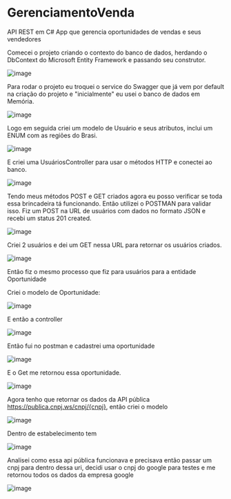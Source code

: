 # GerenciamentoVenda

API REST em C#
App que gerencia oportunidades de vendas e seus vendedores

Comecei o projeto criando o contexto do banco de dados, herdando o DbContext do Microsoft Entity Framework e passando seu construtor.

![image](https://user-images.githubusercontent.com/78967490/184716766-ef972066-7bbb-4bc3-9f44-df51e650a4d5.png)

Para rodar o projeto eu troquei o service do Swagger que já vem por default na criação do projeto e "inicialmente" eu usei o banco de dados em Memória.

![image](https://user-images.githubusercontent.com/78967490/184717440-ac7e2ef4-0c3f-4852-b6bd-d3292b012deb.png)

Logo em seguida criei um modelo de Usuário e seus atributos, inclui um ENUM com as regiões do Brasi.

![image](https://user-images.githubusercontent.com/78967490/184716401-546b629a-4326-4d69-932c-d48c4638150c.png)

E criei uma UsuáriosController para usar o métodos HTTP e conectei ao banco.

![image](https://user-images.githubusercontent.com/78967490/184717525-9e5e6838-f905-479c-b1a1-c52154bf51e5.png)

Tendo meus métodos POST e GET criados agora eu posso verificar se toda essa brincadeira tá funcionando. Então utilizei o POSTMAN para validar isso. Fiz um POST na URL de usuários com dados no formato JSON e recebi um status 201 created.

![image](https://user-images.githubusercontent.com/78967490/184718709-c22fc594-fd7b-460c-80f6-ea682a4b3233.png)

Criei 2 usuários e dei um GET nessa URL para retornar os usuários criados.

![image](https://user-images.githubusercontent.com/78967490/184718800-555ac583-53ac-4b36-8ca0-f001d7cf3021.png)

Então fiz o mesmo processo que fiz para usuários para a entidade Oportunidade

Criei o modelo de Oportunidade:

![image](https://user-images.githubusercontent.com/78967490/184720313-a3b2f638-85a7-4598-9daf-3b4760d47285.png)

E então a controller

![image](https://user-images.githubusercontent.com/78967490/184720393-b55d9bcc-0b8c-4de0-bb4d-a585a07bfd46.png)

Então fui no postman e cadastrei uma oportunidade 

![image](https://user-images.githubusercontent.com/78967490/184720548-d05cb4a9-1779-470b-bc06-caea4cadcd1b.png)

E o Get me retornou essa oportunidade.

![image](https://user-images.githubusercontent.com/78967490/184720669-a2069501-30eb-43aa-9c3d-dbe60f45f0b5.png)

Agora tenho que retornar os dados da API pública https://publica.cnpj.ws/cnpj/{cnpj}, então criei o modelo

![image](https://user-images.githubusercontent.com/78967490/184720947-3d14fc52-9d95-4543-ac1b-0b7942cf5180.png)

Dentro de estabelecimento tem

![image](https://user-images.githubusercontent.com/78967490/184720984-c09f830a-2ac5-436c-b60d-dd2bee6fa8f3.png)

Analisei como essa api pública funcionava e precisava então passar um cnpj para dentro dessa uri, decidi usar o cnpj do google para testes e me retornou todos os dados da empresa google 

![image](https://user-images.githubusercontent.com/78967490/184721225-7830b5c1-e382-4e06-ace2-eae8cd308721.png)





